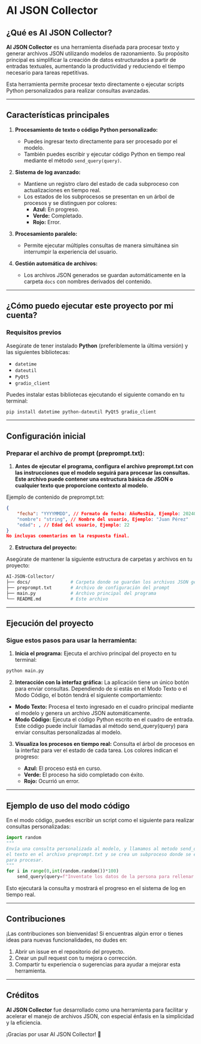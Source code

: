 # AI JSON Collector

## ¿Qué es AI JSON Collector?

**AI JSON Collector** es una herramienta diseñada para procesar texto y generar archivos JSON utilizando modelos de razonamiento. Su propósito principal es simplificar la creación de datos estructurados a partir de entradas textuales, aumentando la productividad y reduciendo el tiempo necesario para tareas repetitivas.

Esta herramienta permite procesar texto directamente o ejecutar scripts Python personalizados para realizar consultas avanzadas.

---

## Características principales

1. **Procesamiento de texto o código Python personalizado:**
   - Puedes ingresar texto directamente para ser procesado por el modelo.
   - También puedes escribir y ejecutar código Python en tiempo real mediante el método `send_query(query)`.

2. **Sistema de log avanzado:**
   - Mantiene un registro claro del estado de cada subproceso con actualizaciones en tiempo real.
   - Los estados de los subprocesos se presentan en un árbol de procesos y se distinguen por colores:
     - **Azul:** En progreso.
     - **Verde:** Completado.
     - **Rojo:** Error.

3. **Procesamiento paralelo:**
   - Permite ejecutar múltiples consultas de manera simultánea sin interrumpir la experiencia del usuario.

4. **Gestión automática de archivos:**
   - Los archivos JSON generados se guardan automáticamente en la carpeta `docs` con nombres derivados del contenido.

---

## ¿Cómo puedo ejecutar este proyecto por mi cuenta?

### Requisitos previos

Asegúrate de tener instalado **Python** (preferiblemente la última versión) y las siguientes bibliotecas:

- `datetime`
- `dateutil`
- `PyQt5`
- `gradio_client`

Puedes instalar estas bibliotecas ejecutando el siguiente comando en tu terminal:

```sh
pip install datetime python-dateutil PyQt5 gradio_client
```

---

## Configuración inicial
### Preparar el archivo de prompt (preprompt.txt):

1. **Antes de ejecutar el programa, configura el archivo preprompt.txt con las instrucciones que el modelo seguirá para procesar las consultas. Este archivo puede contener una estructura básica de JSON o cualquier texto que proporcione contexto al modelo.**

Ejemplo de contenido de preprompt.txt:
```json
{
    "fecha": "YYYYMMDD", // Formato de fecha: AñoMesDía, Ejemplo: 20240812
    "nombre": "string", // Nombre del usuario, Ejemplo: "Juan Pérez"
    "edad": , // Edad del usuario, Ejemplo: 22
}
No incluyas comentarios en la respuesta final.

```

2. **Estructura del proyecto:**

Asegúrate de mantener la siguiente estructura de carpetas y archivos en tu proyecto:
```bash
AI-JSON-Collector/
├── docs/               # Carpeta donde se guardan los archivos JSON generados
├── preprompt.txt       # Archivo de configuración del prompt
├── main.py             # Archivo principal del programa
└── README.md           # Este archivo
```

---

## Ejecución del proyecto
### Sigue estos pasos para usar la herramienta:

1. **Inicia el programa:** Ejecuta el archivo principal del proyecto en tu terminal:

```sh
python main.py
```
2. **Interacción con la interfaz gráfica:** La aplicación tiene un único botón para enviar consultas. Dependiendo de si estás en el Modo Texto o el Modo Código, el botón tendrá el siguiente comportamiento:

 - **Modo Texto:** Procesa el texto ingresado en el cuadro principal mediante el modelo y genera un archivo JSON automáticamente.
 - **Modo Código:** Ejecuta el código Python escrito en el cuadro de entrada. Este código puede incluir llamadas al método send_query(query) para enviar consultas personalizadas al modelo.

3. **Visualiza los procesos en tiempo real:** Consulta el árbol de procesos en la interfaz para ver el estado de cada tarea. Los colores indican el progreso:

	- **Azul:** El proceso está en curso.
	- **Verde:** El proceso ha sido completado con éxito.
	- **Rojo:** Ocurrió un error.

---

## Ejemplo de uso del modo código

En el modo código, puedes escribir un script como el siguiente para realizar consultas personalizadas:

```python
import random
"""
Envía una consulta personalizada al modelo, y llamamos al metodo send_query() con el texto inicial, que se completa con
el texto en el archivo preprompt.txt y se crea un subproceso donde se envia la solicitud al modelo de lenguaje natural 
para procesar.
"""
for i in range(0,int(random.random())*100) 
	send_query(query=f"Inventate los datos de la persona para rellenar el json, y de nombre del archivo usa \"nombre\"")
```

Esto ejecutará la consulta y mostrará el progreso en el sistema de log en tiempo real.

---

## Contribuciones
¡Las contribuciones son bienvenidas! Si encuentras algún error o tienes ideas para nuevas funcionalidades, no dudes en:

1. Abrir un issue en el repositorio del proyecto.
2. Crear un pull request con tu mejora o corrección.
3. Compartir tu experiencia o sugerencias para ayudar a mejorar esta herramienta.

---

## Créditos
**AI JSON Collector** fue desarrollado como una herramienta para facilitar y acelerar el manejo de archivos JSON, con especial énfasis en la simplicidad y la eficiencia.

¡Gracias por usar AI JSON Collector! 🎉